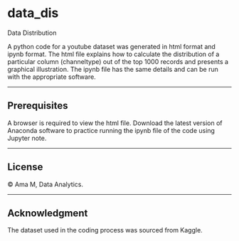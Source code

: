 # data_dis
Data Distribution

A python code for a youtube dataset was generated in html format and ipynb format. The html file explains how to calculate the distribution of a particular column (channeltype) out of the top 1000 records and presents a graphical illustration. The ipynb file has the same details and can be run with the appropriate software.

---
## Prerequisites

A browser is required to view the html file. Download the latest version of Anaconda software to practice running the ipynb file of the code using Jupyter note.

---
## License
©  Ama M, Data Analytics.

---
## Acknowledgment
The dataset used in the coding process was sourced from Kaggle.

